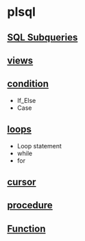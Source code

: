 # plsql
## [SQL Subqueries](https://github.com/rehamessa/plsql/tree/main/subquerie)
## [views](https://github.com/rehamessa/plsql/tree/main/views)
## [condition](https://github.com/rehamessa/plsql/tree/main/condition_statement)
* If_Else 
* Case
## [loops](https://github.com/rehamessa/plsql/tree/main/loops)
* Loop statement
* while
* for
## [cursor](https://github.com/rehamessa/plsql/tree/main/loops)
## [procedure](https://github.com/rehamessa/plsql/tree/main/loops)
## [Function](https://github.com/rehamessa/plsql/tree/main/function)

